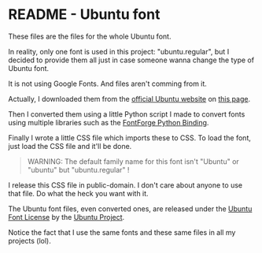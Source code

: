 # README - Ubuntu font

These files are the files for the whole Ubuntu font.

In reality, only one font is used in this project: "ubuntu.regular", but I decided to provide them all just in case someone wanna change the type of Ubuntu font.

It is not using Google Fonts. And files aren't comming from it.

Actually, I downloaded them from the [official Ubuntu website](https://ubuntu.com/) on [this page](https://design.ubuntu.com/font).

Then I converted them using a little Python script I made to convert fonts using multiple libraries such as the [FontForge Python Binding](https://fontforge.org/docs/scripting/python.html).

Finally I wrote a little CSS file which imports these to CSS. To load the font, just load the CSS file and it'll be done.

> WARNING: The default family name for this font isn't "Ubuntu" or "ubuntu" but "ubuntu.regular" !

I release this CSS file in public-domain. I don't care about anyone to use that file. Do what the heck you want with it.

The Ubuntu font files, even converted ones, are released under the [Ubuntu Font License](https://ubuntu.com/legal/font-licence) by the [Ubuntu Project](https://ubuntu.com/).

Notice the fact that I use the same fonts and these same files in all my projects (lol).
